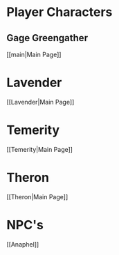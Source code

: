 # Player Characters
## Gage Greengather
[[main|Main Page]]

# Lavender
[[Lavender|Main Page]]

# Temerity
[[Temerity|Main Page]]

# Theron
[[Theron|Main Page]]

# NPC's
[[Anaphel]]

